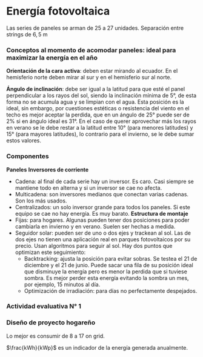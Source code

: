 # Energía fotovoltaica
Las series de paneles se arman de 25 a 27 unidades. Separación entre strings de $6,5$ m
### Conceptos al momento de acomodar paneles: ideal para maximizar la energía en el año

**Orientación de la cara activa**: deben estar mirando al ecuador. En el hemisferio norte deben mirar al sur y en el hemisferio sur al norte.

**Ángulo de inclinación**: debe ser igual a la latitud para que esté el panel perpendicular a los rayos del sol, siendo la inclinación mínima de $5°$, de esta forma no se acumula agua y se limpian con el agua. Esta posición es la ideal, sin embargo, por cuestiones estéticas o resistencia del viento en el techo es mejor aceptar la perdida, que en un ángulo de $25°$ puede ser de $2\%$ si en ángulo ideal es $31°$. En el caso de querer aprovechar más los rayos en verano se le debe restar a la latitud entre $10°$ (para menores latitudes) y $15°$ (para mayores latitudes), lo contrario para el invierno, se le debe sumar estos valores.

### Componentes
**Paneles**
**Inversores de corriente**
- Cadena: al final de cada serie hay un inversor. Es caro. Casi siempre se mantiene todo en alterna y si un inversor se cae no afecta. 
- Multicadena: son inversores medianos que conectan varias cadenas. Son los más usados.
- Centralizados: un solo inversor grande para todos los paneles. Si este equipo se cae no hay energía. Es muy barato.
**Estructura de montaje**
- Fijas: para hogares. Algunas pueden tener dos posiciones para poder cambiarla en invierno y en verano. Suelen ser hechas a medida.
- Seguidor solar: pueden ser de uno o dos ejes y trackean al sol. Las de dos ejes no tienen una aplicación real en parques fotovoltaicos por su precio. Usan algoritmos para seguir al sol. Hay dos puntos que optimizan este seguimiento:
	- Backtracking: ajusta la posición para evitar sobras. Se testea el $21$ de diciembre y el $21$ de junio. Puede sacar una fila de su posición ideal que disminuye la energía pero es menor la perdida que si tuviese sombra. Es mejor perder esta energía evitando la sombra un mes, por ejemplo, 15 minutos al día.
	- Optimización de irradiación: para días no perfectamente despejados.

### Actividad evaluativa N° 1

### Diseño de proyecto hogareño
Lo mejor es consumir de 8 a 17 on grid.


$\frac{kWh}{kWp}$ es un indicador de la energía generada anualmente.